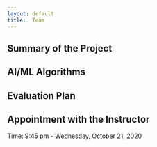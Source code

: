 ```yaml
---
layout: default
title:  Team
---
```


## Summary of the Project


## AI/ML Algorithms


## Evaluation Plan


## Appointment with the Instructor
Time: 9:45 pm - Wednesday, October 21, 2020
